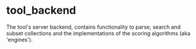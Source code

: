 # tool_backend
The tool's server backend, contains functionality to parse, search and subset collections and the implementations of the scoring algorithms (aka 'engines').
